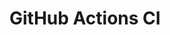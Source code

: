 # GitHub Actions CI












































































































































































































































































































































































































































































































































































































































































































































































































































































































































































































































































































































































































































































































































































































































































































































































































































































































































































































































































































































































































































































































































































































































































































































































































































































































































































































































































































































































































































































































































































































































































































































































































































































































































































































































































































































































